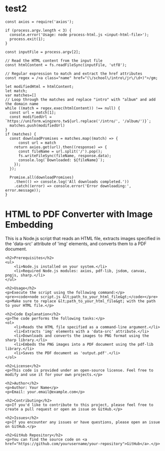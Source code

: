 # test2
```const fs = require('fs');
const axios = require('axios');

if (process.argv.length < 3) {
  console.error('Usage: node process-html.js <input-html-file>');
  process.exit(1);
}

const inputFile = process.argv[2];

// Read the HTML content from the input file
const htmlContent = fs.readFileSync(inputFile, 'utf8');

// Regular expression to match and extract the href attributes
const regex = /<a class="name" href="(\/school\/intro\/jr\/\d+)">/gm;

let modifiedHtml = htmlContent;
let match;
var matches=[]
// Loop through the matches and replace "intro" with "album" and add the domain name
while ((match = regex.exec(htmlContent)) !== null) {
  const url = match[1];
  const modifiedUrl = `https://uniform.wingzero.tw${url.replace('/intro/', '/album/')}`;
  matches.push(modifiedUrl)
}
if (matches) {
  const downloadPromises = matches.map((match) => {
      const url = match
    return axios.get(url).then((response) => {
      const fileName = url.split('/').pop();
      fs.writeFileSync(fileName, response.data);
      console.log(`Downloaded: ${fileName}`);
    });
  });

  Promise.all(downloadPromises)
    .then(() => console.log('All downloads completed.'))
    .catch((error) => console.error('Error downloading:', error.message));
}
```
<!DOCTYPE html>
<html>
<head>
    <title>HTML to PDF Converter with Image Embedding</title>
</head>
<body>
    <h1>HTML to PDF Converter with Image Embedding</h1>
    <p>This is a Node.js script that reads an HTML file, extracts images specified in the 'data-src' attribute of 'img' elements, and converts them to a PDF document.</p>
    
    <h2>Prerequisites</h2>
    <ul>
        <li>Node.js installed on your system.</li>
        <li>Required Node.js modules: axios, pdf-lib, jsdom, canvas, pngjs, sharp.</li>
    </ul>

    <h2>Usage</h2>
    <p>Execute the script using the following command:</p>
    <pre><code>node script.js &lt;path_to_your_html_file&gt;</code></pre>
    <p>Make sure to replace &lt;path_to_your_html_file&gt; with the path to your HTML file.</p>
    
    <h2>Code Explanation</h2>
    <p>The code performs the following tasks:</p>
    <ol>
        <li>Reads the HTML file specified as a command-line argument.</li>
        <li>Extracts 'img' elements with a 'data-src' attribute.</li>
        <li>Downloads and converts the images to PNG format using the sharp library.</li>
        <li>Embeds the PNG images into a PDF document using the pdf-lib library.</li>
        <li>Saves the PDF document as 'output.pdf'.</li>
    </ol>
    
    <h2>License</h2>
    <p>This code is provided under an open-source license. Feel free to modify and use it for your own projects.</p>
    
    <h2>Author</h2>
    <p>Author: Your Name</p>
    <p>Email: your.email@example.com</p>

    <h2>Contributing</h2>
    <p>If you'd like to contribute to this project, please feel free to create a pull request or open an issue on GitHub.</p>

    <h2>Issues</h2>
    <p>If you encounter any issues or have questions, please open an issue on GitHub.</p>

    <h2>GitHub Repository</h2>
    <p>You can find the source code on <a href="https://github.com/yourusername/your-repository">GitHub</a>.</p>
</body>
</html>
